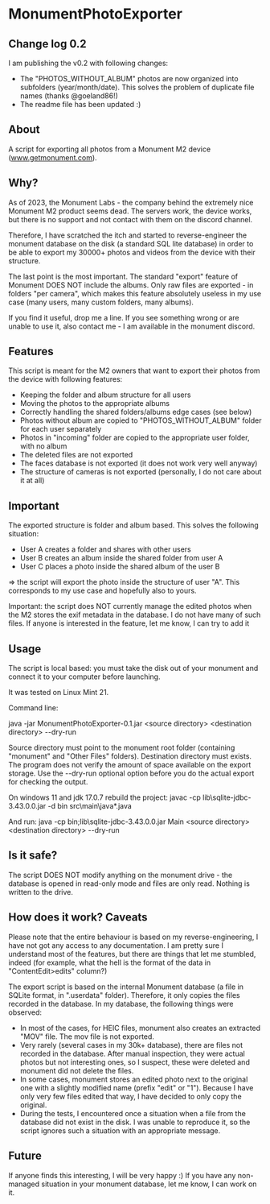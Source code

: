 # MonumentPhotoExporter

## Change log 0.2

I am publishing the v0.2 with following changes:

- The "PHOTOS_WITHOUT_ALBUM" photos are now organized into subfolders (year/month/date). This solves the problem 
  of duplicate file names (thanks @goeland86!)
- The readme file has been updated :)


## About

A script for exporting all photos from a Monument M2 device (www.getmonument.com).

## Why?

As of 2023, the Monument Labs - the company behind the extremely nice Monument M2 product seems dead. The servers work,
the device works, but there is no support and not contact with them on the discord channel.

Therefore, I have scratched the itch and started to reverse-engineer the monument database on the disk (a standard
SQL lite database) in order to be able to export my 30000+ photos and videos from the device with their structure.

The last point is the most important. The standard "export" feature of Monument DOES NOT include the albums. Only raw
files are exported - in folders "per camera", which makes this feature absolutely useless in my use case (many users,
many custom folders, many albums).

If you find it useful, drop me a line. If you see something wrong or are unable to use it, also contact me - I am available
in the monument discord.

## Features


This script is meant for the M2 owners that want to export their photos from the device with following features:

- Keeping the folder and album structure for all users
- Moving the photos to the appropriate albums
- Correctly handling the shared folders/albums edge cases (see below)
- Photos without album are copied to "PHOTOS_WITHOUT_ALBUM" folder for each user separately
- Photos in "incoming" folder are copied to the appropriate user folder, with no album
- The deleted files are not exported
- The faces database is not exported (it does not work very well anyway)
- The structure of cameras is not exported (personally, I do not care about it at all)

## Important

The exported structure is folder and album based. This solves the following situation:

- User A creates a folder and shares with other users
- User B creates an album inside the shared folder from user A
- User C places a photo inside the shared album of the user B

=> the script will export the photo inside the structure of user "A". This corresponds to my use case and 
hopefully also to yours.

Important: the script does NOT currently manage the edited photos when the M2 stores the exif metadata in the database. 
I do not have many of such files. If anyone is interested in the feature, let me know, I can try to add it

## Usage

The script is local based: you must take the disk out of your monument and connect it to your computer before launching.

It was tested on Linux Mint 21.

Command line:

java -jar MonumentPhotoExporter-0.1.jar \<source directory\> \<destination directory\> --dry-run

Source directory must point to the monument root folder (containing "monument" and "Other Files" folders).
Destination directory must exists. The program does not verify the amount of space available on the export storage.
Use the --dry-run optional option before you do the actual export for checking the output.

On windows 11 and jdk 17.0.7 rebuild the project:
javac -cp lib\sqlite-jdbc-3.43.0.0.jar -d bin src\main\java\*.java

And run:
java -cp bin;lib\sqlite-jdbc-3.43.0.0.jar Main \<source directory\> \<destination directory\> --dry-run

## Is it safe?

The script DOES NOT modify anything on the monument drive - the database is opened in read-only mode and files are only
read. Nothing is written to the drive.

## How does it work? Caveats

Please note that the entire behaviour is based on my reverse-engineering, I have not got any access to any documentation.
I am pretty sure I understand most of the features, but there are things that let me stumbled, indeed (for example,
what the hell is the format of the data in "ContentEdit>edits" column?)

The export script is based on the internal Monument database (a file in SQLite format, in ".userdata" folder). Therefore, 
it only copies the files recorded in the database. In my database, the following things were observed:

- In most of the cases, for HEIC files, monument also creates an extracted "MOV" file. The mov file is not exported.
- Very rarely (several cases in my 30k+ database), there are files not recorded in the database. After manual inspection, 
they were actual photos but not interesting ones, so I suspect, these were deleted and monument did not delete the files.
- In some cases, monument stores an edited photo next to the original one with a slightly modified name (prefix "edit" or "1").
Because I have only very few files edited that way, I have decided to only copy the original. 
- During the tests, I encountered once a situation when a file from the database did not exist in the disk. I was
unable to reproduce it, so the script ignores such a situation with an appropriate message.

## Future

If anyone finds this interesting, I will be very happy :) If you have any non-managed situation in your monument database,
let me know, I can work on it.

